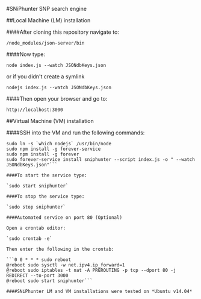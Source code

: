 #SNiPhunter SNP search engine


##Local Machine (LM) installation

####After cloning this repository navigate to:

`/node_modules/json-server/bin`

####Now type:

`node index.js --watch JSONdbKeys.json`

or if you didn't create a symlink

`nodejs index.js --watch JSONdbKeys.json`

####Then open your browser and go to:

`http://localhost:3000`

##Virtual Machine (VM) installation

####SSH into the VM and run the following commands:

```sudo apt-get install nodejs
sudo ln -s `which nodejs` /usr/bin/node
sudo npm install -g forever-service
sudo npm install -g forever
sudo forever-service install sniphunter --script index.js -o " --watch JSONdbKeys.json"```

####To start the service type:

`sudo start sniphunter`

####To stop the service type:

`sudo stop sniphunter`

####Automated service on port 80 (Optional)

Open a crontab editor:

`sudo crontab -e`

Then enter the following in the crontab:

```0 0 * * * sudo reboot
@reboot sudo sysctl -w net.ipv4.ip_forward=1
@reboot sudo iptables -t nat -A PREROUTING -p tcp --dport 80 -j REDIRECT --to-port 3000 
@reboot sudo start sniphunter```

####SNiPhunter LM and VM installations were tested on *Ubuntu v14.04*